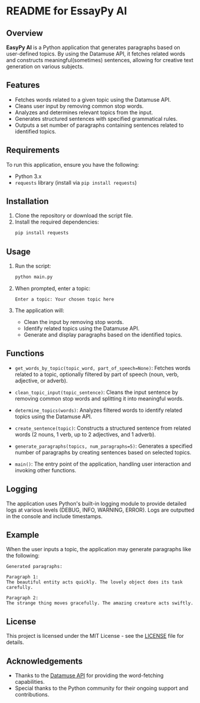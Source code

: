 # README for EssayPy AI

## Overview

**EasyPy AI** is a Python application that generates paragraphs based on user-defined topics. By using the Datamuse API, it fetches related words and constructs meaningful(sometimes) sentences, allowing for creative text generation on various subjects.

## Features

- Fetches words related to a given topic using the Datamuse API.
- Cleans user input by removing common stop words.
- Analyzes and determines relevant topics from the input.
- Generates structured sentences with specified grammatical rules.
- Outputs a set number of paragraphs containing sentences related to identified topics.

## Requirements

To run this application, ensure you have the following:

- Python 3.x
- `requests` library (install via `pip install requests`)

## Installation

1. Clone the repository or download the script file.
2. Install the required dependencies:
   ```bash
   pip install requests
   ```

## Usage

1. Run the script:
   ```bash
   python main.py
   ```

2. When prompted, enter a topic:
   ```
   Enter a topic: Your chosen topic here
   ```

3. The application will:
   - Clean the input by removing stop words.
   - Identify related topics using the Datamuse API.
   - Generate and display paragraphs based on the identified topics.

## Functions

- `get_words_by_topic(topic_word, part_of_speech=None)`: Fetches words related to a topic, optionally filtered by part of speech (noun, verb, adjective, or adverb).

- `clean_topic_input(topic_sentence)`: Cleans the input sentence by removing common stop words and splitting it into meaningful words.

- `determine_topics(words)`: Analyzes filtered words to identify related topics using the Datamuse API.

- `create_sentence(topic)`: Constructs a structured sentence from related words (2 nouns, 1 verb, up to 2 adjectives, and 1 adverb).

- `generate_paragraphs(topics, num_paragraphs=5)`: Generates a specified number of paragraphs by creating sentences based on selected topics.

- `main()`: The entry point of the application, handling user interaction and invoking other functions.

## Logging

The application uses Python's built-in logging module to provide detailed logs at various levels (DEBUG, INFO, WARNING, ERROR). Logs are outputted in the console and include timestamps.

## Example

When the user inputs a topic, the application may generate paragraphs like the following:

```
Generated paragraphs:

Paragraph 1:
The beautiful entity acts quickly. The lovely object does its task carefully.

Paragraph 2:
The strange thing moves gracefully. The amazing creature acts swiftly.
```

## License

This project is licensed under the MIT License - see the [LICENSE](LICENSE) file for details.

## Acknowledgements

- Thanks to the [Datamuse API](https://www.datamuse.com/api/) for providing the word-fetching capabilities.
- Special thanks to the Python community for their ongoing support and contributions.
